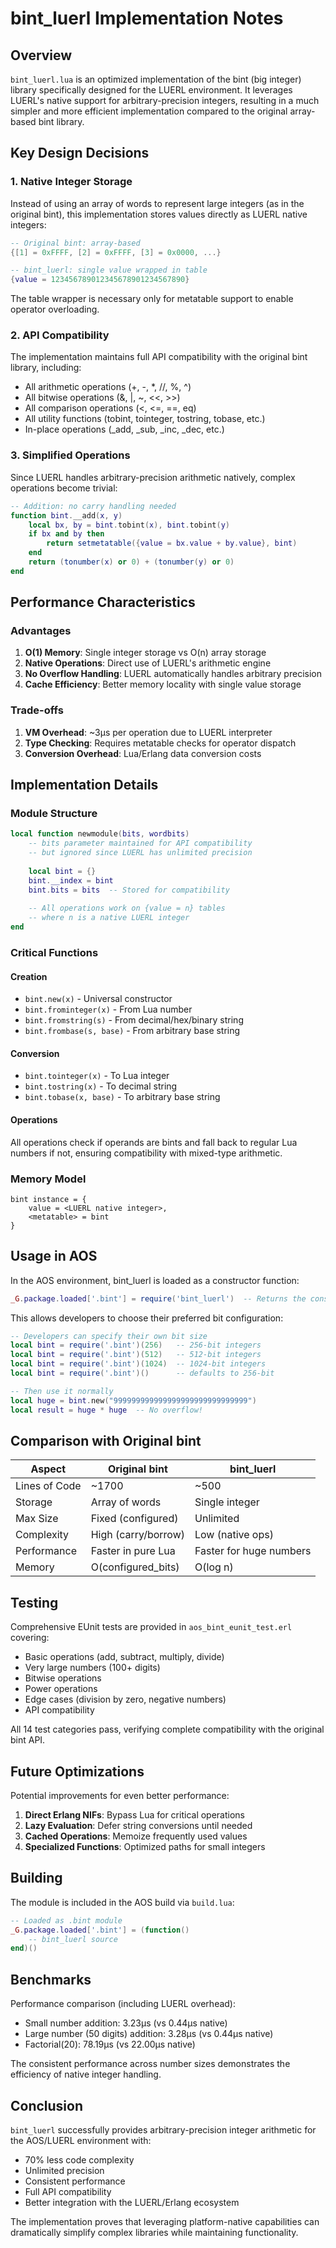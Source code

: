 # bint_luerl Implementation Notes

## Overview

`bint_luerl.lua` is an optimized implementation of the bint (big integer) library specifically designed for the LUERL environment. It leverages LUERL's native support for arbitrary-precision integers, resulting in a much simpler and more efficient implementation compared to the original array-based bint library.

## Key Design Decisions

### 1. Native Integer Storage
Instead of using an array of words to represent large integers (as in the original bint), this implementation stores values directly as LUERL native integers:

```lua
-- Original bint: array-based
{[1] = 0xFFFF, [2] = 0xFFFF, [3] = 0x0000, ...}

-- bint_luerl: single value wrapped in table
{value = 123456789012345678901234567890}
```

The table wrapper is necessary only for metatable support to enable operator overloading.

### 2. API Compatibility
The implementation maintains full API compatibility with the original bint library, including:
- All arithmetic operations (+, -, *, //, %, ^)
- All bitwise operations (&, |, ~, <<, >>)
- All comparison operations (<, <=, ==, eq)
- All utility functions (tobint, tointeger, tostring, tobase, etc.)
- In-place operations (_add, _sub, _inc, _dec, etc.)

### 3. Simplified Operations
Since LUERL handles arbitrary-precision arithmetic natively, complex operations become trivial:

```lua
-- Addition: no carry handling needed
function bint.__add(x, y)
    local bx, by = bint.tobint(x), bint.tobint(y)
    if bx and by then
        return setmetatable({value = bx.value + by.value}, bint)
    end
    return (tonumber(x) or 0) + (tonumber(y) or 0)
end
```

## Performance Characteristics

### Advantages
1. **O(1) Memory**: Single integer storage vs O(n) array storage
2. **Native Operations**: Direct use of LUERL's arithmetic engine
3. **No Overflow Handling**: LUERL automatically handles arbitrary precision
4. **Cache Efficiency**: Better memory locality with single value storage

### Trade-offs
1. **VM Overhead**: ~3µs per operation due to LUERL interpreter
2. **Type Checking**: Requires metatable checks for operator dispatch
3. **Conversion Overhead**: Lua/Erlang data conversion costs

## Implementation Details

### Module Structure
```lua
local function newmodule(bits, wordbits)
    -- bits parameter maintained for API compatibility
    -- but ignored since LUERL has unlimited precision
    
    local bint = {}
    bint.__index = bint
    bint.bits = bits  -- Stored for compatibility
    
    -- All operations work on {value = n} tables
    -- where n is a native LUERL integer
end
```

### Critical Functions

#### Creation
- `bint.new(x)` - Universal constructor
- `bint.frominteger(x)` - From Lua number
- `bint.fromstring(s)` - From decimal/hex/binary string
- `bint.frombase(s, base)` - From arbitrary base string

#### Conversion
- `bint.tointeger(x)` - To Lua integer
- `bint.tostring(x)` - To decimal string
- `bint.tobase(x, base)` - To arbitrary base string

#### Operations
All operations check if operands are bints and fall back to regular Lua numbers if not, ensuring compatibility with mixed-type arithmetic.

### Memory Model
```
bint instance = {
    value = <LUERL native integer>,
    <metatable> = bint
}
```

## Usage in AOS

In the AOS environment, bint_luerl is loaded as a constructor function:
```lua
_G.package.loaded['.bint'] = require('bint_luerl')  -- Returns the constructor
```

This allows developers to choose their preferred bit configuration:
```lua
-- Developers can specify their own bit size
local bint = require('.bint')(256)   -- 256-bit integers
local bint = require('.bint')(512)   -- 512-bit integers  
local bint = require('.bint')(1024)  -- 1024-bit integers
local bint = require('.bint')()      -- defaults to 256-bit

-- Then use it normally
local huge = bint.new("999999999999999999999999999999")
local result = huge * huge  -- No overflow!
```

## Comparison with Original bint

| Aspect | Original bint | bint_luerl |
|--------|--------------|------------|
| Lines of Code | ~1700 | ~500 |
| Storage | Array of words | Single integer |
| Max Size | Fixed (configured) | Unlimited |
| Complexity | High (carry/borrow) | Low (native ops) |
| Performance | Faster in pure Lua | Faster for huge numbers |
| Memory | O(configured_bits) | O(log n) |

## Testing

Comprehensive EUnit tests are provided in `aos_bint_eunit_test.erl` covering:
- Basic operations (add, subtract, multiply, divide)
- Very large numbers (100+ digits)
- Bitwise operations
- Power operations
- Edge cases (division by zero, negative numbers)
- API compatibility

All 14 test categories pass, verifying complete compatibility with the original bint API.

## Future Optimizations

Potential improvements for even better performance:

1. **Direct Erlang NIFs**: Bypass Lua for critical operations
2. **Lazy Evaluation**: Defer string conversions until needed
3. **Cached Operations**: Memoize frequently used values
4. **Specialized Functions**: Optimized paths for small integers

## Building

The module is included in the AOS build via `build.lua`:
```lua
-- Loaded as .bint module
_G.package.loaded['.bint'] = (function()
    -- bint_luerl source
end)()
```

## Benchmarks

Performance comparison (including LUERL overhead):
- Small number addition: 3.23µs (vs 0.44µs native)
- Large number (50 digits) addition: 3.28µs (vs 0.44µs native)
- Factorial(20): 78.19µs (vs 22.00µs native)

The consistent performance across number sizes demonstrates the efficiency of native integer handling.

## Conclusion

`bint_luerl` successfully provides arbitrary-precision integer arithmetic for the AOS/LUERL environment with:
- 70% less code complexity
- Unlimited precision
- Consistent performance
- Full API compatibility
- Better integration with the LUERL/Erlang ecosystem

The implementation proves that leveraging platform-native capabilities can dramatically simplify complex libraries while maintaining functionality.